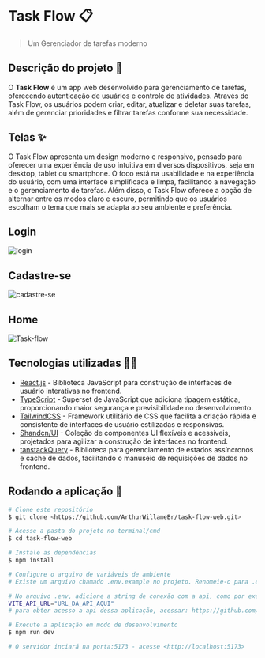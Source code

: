 # Task Flow 📋

> Um Gerenciador de tarefas moderno

## Descrição do projeto 📃

O <strong>Task Flow</strong> é um app web desenvolvido para gerenciamento de tarefas, oferecendo autenticação de usuários e controle de atividades. Através do Task Flow, os usuários podem criar, editar, atualizar e deletar suas tarefas, além de gerenciar prioridades e filtrar tarefas conforme sua necessidade.

## Telas ✨
O Task Flow apresenta um design moderno e responsivo, pensado para oferecer uma experiência de uso intuitiva em diversos dispositivos, seja em desktop, tablet ou smartphone. O foco está na usabilidade e na experiência do usuário, com uma interface simplificada e limpa, facilitando a navegação e o gerenciamento de tarefas. Além disso, o Task Flow oferece a opção de alternar entre os modos claro e escuro, permitindo que os usuários escolham o tema que mais se adapta ao seu ambiente e preferência.

## Login
![login](https://github.com/user-attachments/assets/db4e84fb-48b0-42fd-ac2f-4b8e49589872)

## Cadastre-se
![cadastre-se](https://github.com/user-attachments/assets/cc5e3cd9-5f5b-428e-ad68-d9ead94cb8ba)

## Home
![Task-flow](https://github.com/user-attachments/assets/e4f3ac02-540f-4538-9e75-6e03ec4a0873)

## Tecnologias utilizadas 👩‍💻
- [React.js](https://react.dev/) - Biblioteca JavaScript para construção de interfaces de usuário interativas no frontend.
- [TypeScript](https://www.typescriptlang.org/) - Superset de JavaScript que adiciona tipagem estática, proporcionando maior segurança e previsibilidade no desenvolvimento.
- [TailwindCSS](https://tailwindcss.com/) - Framework utilitário de CSS que facilita a criação rápida e consistente de interfaces de usuário estilizadas e responsivas.
- [Shandcn/UI](https://ui.shadcn.com/) - Coleção de componentes UI flexíveis e acessíveis, projetados para agilizar a construção de interfaces no frontend.
- [tanstackQuery](https://tanstack.com/query/latest) - Biblioteca para gerenciamento de estados assíncronos e cache de dados, facilitando o manuseio de requisições de dados no frontend.

## Rodando a aplicação 🚀

```bash
# Clone este repositório
$ git clone <https://github.com/ArthurWillameBr/task-flow-web.git>

# Acesse a pasta do projeto no terminal/cmd
$ cd task-flow-web

# Instale as dependências
$ npm install

# Configure o arquivo de variáveis de ambiente
# Existe um arquivo chamado .env.example no projeto. Renomeie-o para .env e configure as variáveis de acordo com seu ambiente.

# No arquivo .env, adicione a string de conexão com a api, como por exemplo:
VITE_API_URL="URL_DA_API_AQUI"
# para obter acesso a api dessa aplicação, acessar: https://github.com/ArthurWillameBr/task-flow-api

# Execute a aplicação em modo de desenvolvimento
$ npm run dev

# O servidor inciará na porta:5173 - acesse <http://localhost:5173>
```
